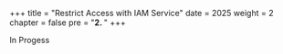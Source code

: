 +++
title = "Restrict Access with IAM Service"
date = 2025
weight = 2
chapter = false
pre = "<b>2. </b>"
+++

In Progess
